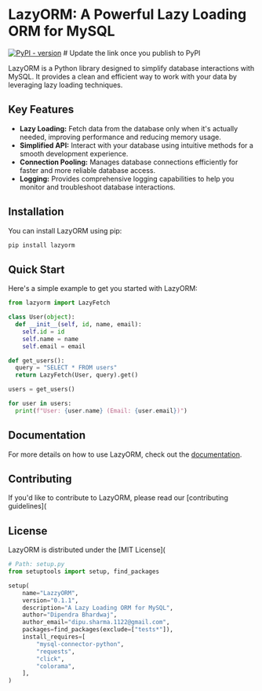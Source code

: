 # LazyORM: A Powerful Lazy Loading ORM for MySQL

[![PyPI - version](https://badge.fury.io/py/lazyorm.svg)](https://pypi.org/project/lazyorm/)  # Update the link once you publish to PyPI

LazyORM is a Python library designed to simplify database interactions with MySQL. It provides a clean and efficient way to work with your data by leveraging lazy loading techniques.

## Key Features

* **Lazy Loading:** Fetch data from the database only when it's actually needed, improving performance and reducing memory usage.
* **Simplified API:** Interact with your database using intuitive methods for a smooth development experience.
* **Connection Pooling:** Manages database connections efficiently for faster and more reliable database access.
* **Logging:** Provides comprehensive logging capabilities to help you monitor and troubleshoot database interactions.

## Installation

You can install LazyORM using pip:

```bash
pip install lazyorm
```

## Quick Start

Here's a simple example to get you started with LazyORM:

```python
from lazyorm import LazyFetch

class User(object):
  def __init__(self, id, name, email):
    self.id = id
    self.name = name
    self.email = email

def get_users():
  query = "SELECT * FROM users"
  return LazyFetch(User, query).get()

users = get_users()

for user in users:
  print(f"User: {user.name} (Email: {user.email})")
```

## Documentation

For more details on how to use LazyORM, check out the [documentation](https://github.com/Dipendra-creator).

## Contributing

If you'd like to contribute to LazyORM, please read our [contributing guidelines](

## License

LazyORM is distributed under the [MIT License](
```python
# Path: setup.py
from setuptools import setup, find_packages

setup(
    name="LazzyORM",
    version="0.1.1",
    description="A Lazy Loading ORM for MySQL",
    author="Dipendra Bhardwaj",
    author_email="dipu.sharma.1122@gmail.com",
    packages=find_packages(exclude=["tests*"]),
    install_requires=[
        "mysql-connector-python",
        "requests",
        "click",
        "colorama",
    ],
)
```
